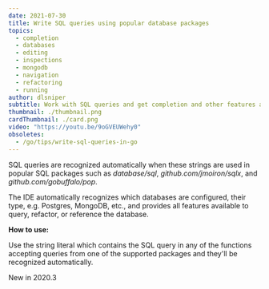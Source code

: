 ```yaml
---
date: 2021-07-30
title: Write SQL queries using popular database packages
topics:
  - completion
  - databases
  - editing
  - inspections
  - mongodb
  - navigation
  - refactoring
  - running
author: dlsniper
subtitle: Work with SQL queries and get completion and other features automatically.
thumbnail: ./thumbnail.png
cardThumbnail: ./card.png
video: "https://youtu.be/9oGVEUWehy0"
obsoletes:
  - /go/tips/write-sql-queries-in-go
---
```


SQL queries are recognized automatically when these strings are used in popular SQL packages such as _database/sql_, _github.com/jmoiron/sqlx_, and _github.com/gobuffalo/pop_.

The IDE automatically recognizes which databases are configured, their type, e.g. Postgres, MongoDB, etc., and provides all features available to query, refactor, or reference the database.

**How to use:**

Use the string literal which contains the SQL query in any of the functions accepting queries from one of the supported packages and they'll be recognized automatically.

<span class="tag is-rounded">New in 2020.3</span>
